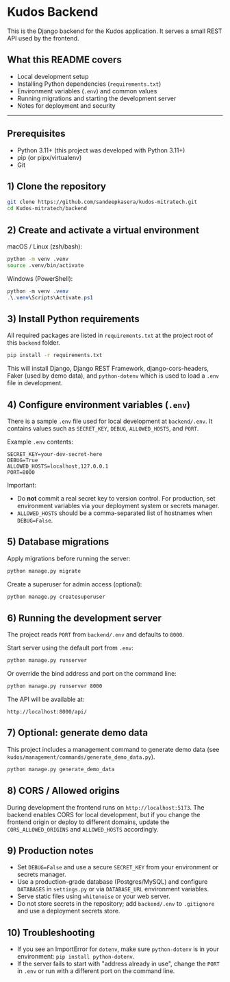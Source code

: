 # Kudos Backend

This is the Django backend for the Kudos application. It serves a small REST API used by the frontend.

## What this README covers
- Local development setup
- Installing Python dependencies (`requirements.txt`)
- Environment variables (`.env`) and common values
- Running migrations and starting the development server
- Notes for deployment and security

---

## Prerequisites
- Python 3.11+ (this project was developed with Python 3.11+)
- pip (or pipx/virtualenv)
- Git

## 1) Clone the repository

```bash
git clone https://github.com/sandeepkasera/kudos-mitratech.git
cd Kudos-mitratech/backend
```

## 2) Create and activate a virtual environment

macOS / Linux (zsh/bash):

```bash
python -m venv .venv
source .venv/bin/activate
```

Windows (PowerShell):

```powershell
python -m venv .venv
.\.venv\Scripts\Activate.ps1
```

## 3) Install Python requirements

All required packages are listed in `requirements.txt` at the project root of this `backend` folder.

```bash
pip install -r requirements.txt
```

This will install Django, Django REST Framework, django-cors-headers, Faker (used by demo data), and `python-dotenv` which is used to load a `.env` file in development.

## 4) Configure environment variables (`.env`)

There is a sample `.env` file used for local development at `backend/.env`. It contains values such as `SECRET_KEY`, `DEBUG`, `ALLOWED_HOSTS`, and `PORT`.

Example `.env` contents:

```env
SECRET_KEY=your-dev-secret-here
DEBUG=True
ALLOWED_HOSTS=localhost,127.0.0.1
PORT=8000
```

Important:
- Do **not** commit a real secret key to version control. For production, set environment variables via your deployment system or secrets manager.
- `ALLOWED_HOSTS` should be a comma-separated list of hostnames when `DEBUG=False`.

## 5) Database migrations

Apply migrations before running the server:

```bash
python manage.py migrate
```

Create a superuser for admin access (optional):

```bash
python manage.py createsuperuser
```

## 6) Running the development server

The project reads `PORT` from `backend/.env` and defaults to `8000`.

Start server using the default port from `.env`:

```bash
python manage.py runserver
```

Or override the bind address and port on the command line:

```bash
python manage.py runserver 8000
```

The API will be available at:

```
http://localhost:8000/api/
```

## 7) Optional: generate demo data

This project includes a management command to generate demo data (see `kudos/management/commands/generate_demo_data.py`).

```bash
python manage.py generate_demo_data
```

## 8) CORS / Allowed origins

During development the frontend runs on `http://localhost:5173`. The backend enables CORS for local development, but if you change the frontend origin or deploy to different domains, update the `CORS_ALLOWED_ORIGINS` and `ALLOWED_HOSTS` accordingly.

## 9) Production notes
- Set `DEBUG=False` and use a secure `SECRET_KEY` from your environment or secrets manager.
- Use a production-grade database (Postgres/MySQL) and configure `DATABASES` in `settings.py` or via `DATABASE_URL` environment variables.
- Serve static files using `whitenoise` or your web server.
- Do not store secrets in the repository; add `backend/.env` to `.gitignore` and use a deployment secrets store.

## 10) Troubleshooting
- If you see an ImportError for `dotenv`, make sure `python-dotenv` is in your environment: `pip install python-dotenv`.
- If the server fails to start with "address already in use", change the `PORT` in `.env` or run with a different port on the command line.

